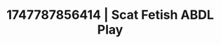 ---
categories:
- Pussy eating
- Glowing skin
- Morning seduction
- Softcore vibes
- Office affair
image: /assets/images/1747787856414.jpg
layout: post
seo:
  description: Featured content with exclusive ABDL Play, Scat Fetish. HD images available.
  keywords: ABDL Play, Scat Fetish
  og_image: /assets/images/1747787856414.jpg
  schema_type: VisualArtwork
tags:
- ABDL Play
- '#1747787856414'
- Scat Fetish
title: 1747787856414 | Scat Fetish ABDL Play
---